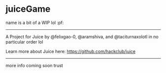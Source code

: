 # juiceGame

name is a bit of a WIP lol :pf:

---

A Project for Juice by @felixgao-0, @aramshiva, and @taciturnaxolotl in no particular order lol

Learn more about Juice here: https://github.com/hackclub/juice

---

more info coming soon trust
